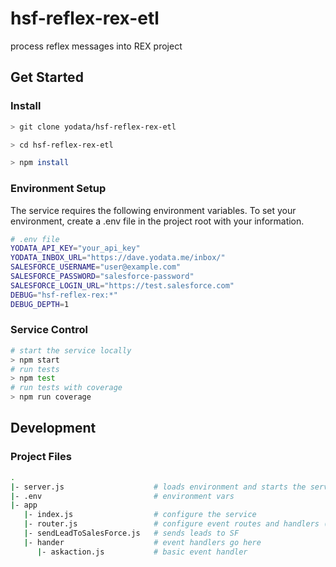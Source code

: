# hsf-reflex-rex-etl

process reflex messages into REX project

## Get Started

### Install

```bash
> git clone yodata/hsf-reflex-rex-etl

> cd hsf-reflex-rex-etl

> npm install
```

### Environment Setup

The service requires the following environment variables.
To set your environment, create a .env file in the project root with your information.

```bash
# .env file
YODATA_API_KEY="your_api_key"
YODATA_INBOX_URL="https://dave.yodata.me/inbox/"
SALESFORCE_USERNAME="user@example.com"
SALESFORCE_PASSWORD="salesforce-password"
SALESFORCE_LOGIN_URL="https://test.salesforce.com"
DEBUG="hsf-reflex-rex:*"
DEBUG_DEPTH=1
```

### Service Control

```bash
# start the service locally
> npm start
# run tests
> npm test
# run tests with coverage
> npm run coverage
```

## Development

### Project Files

```bash
.
|- server.js                    # loads environment and starts the service
|- .env                         # environment vars
|- app
   |- index.js                  # configure the service
   |- router.js                 # configure event routes and handlers (main)
   |- sendLeadToSalesForce.js   # sends leads to SF
   |- hander                    # event handlers go here
      |- askaction.js           # basic event handler
```